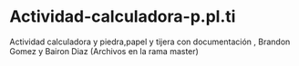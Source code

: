 # Actividad-calculadora-p.pl.ti
Actividad calculadora y piedra,papel y tijera con documentación , Brandon Gomez y Bairon Diaz (Archivos en la rama master)
